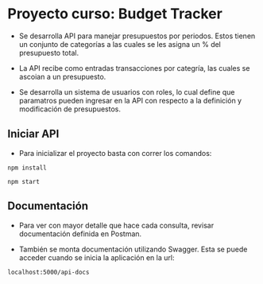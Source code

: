 # Proyecto curso: Budget Tracker

 - Se desarrolla API para manejar presupuestos por periodos. Estos tienen un conjunto de categorías a las cuales se les asigna un % del presupuesto total.

 - La API recibe como entradas transacciones por categría, las cuales se ascoian a un presupuesto.

 - Se desarrolla un sistema de usuarios con roles, lo cual define que paramatros pueden ingresar en la API con respecto a la definición y modificación de presupuestos.

## Iniciar API
- Para inicializar el proyecto basta con  correr los comandos:
```
npm install

npm start
```

## Documentación

- Para ver con mayor detalle que hace cada consulta, revisar documentación definida en Postman.

- También se monta documentación utilizando Swagger. Esta se puede acceder cuando se inicia la aplicación en la url:
    
```
localhost:5000/api-docs
```